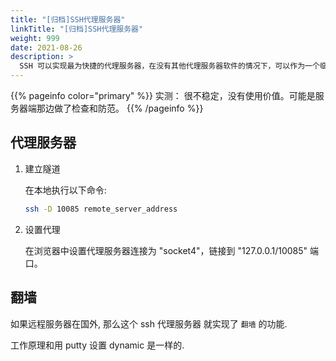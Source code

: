 ```yaml
---
title: "[归档]SSH代理服务器"
linkTitle: "[归档]SSH代理服务器"
weight: 999
date: 2021-08-26
description: >
  SSH 可以实现最为快捷的代理服务器，在没有其他代理服务器软件的情况下，可以作为一个临时解决方案使用。
---
```


{{% pageinfo color="primary" %}}
实测： 很不稳定，没有使用价值。可能是服务器端那边做了检查和防范。
{{% /pageinfo %}}

## 代理服务器

1. 建立隧道

    在本地执行以下命令:

    ```bash
    ssh -D 10085 remote_server_address
    ```

2. 设置代理

	在浏览器中设置代理服务器连接为 "socket4"，链接到 "127.0.0.1/10085" 端口。

## 翻墙

如果远程服务器在国外, 那么这个 ssh 代理服务器 就实现了 `翻墙` 的功能.

工作原理和用 putty 设置 dynamic 是一样的.

